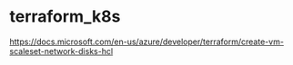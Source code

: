 # terraform_k8s
https://docs.microsoft.com/en-us/azure/developer/terraform/create-vm-scaleset-network-disks-hcl

